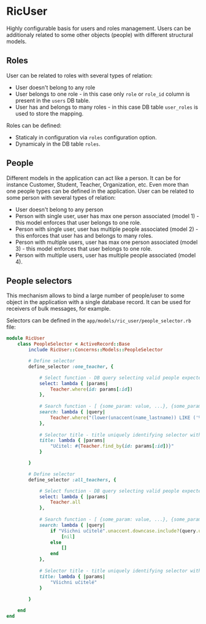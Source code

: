 # RicUser

Highly configurable basis for users and roles management. Users can be additionaly related to some other objects (people) with different structural models.

## Roles

User can be related to roles with several types of relation:

- User doesn't belong to any role
- User belongs to one role - in this case only `role` or `role_id` column is present in the `users` DB table.
- User has and belongs to many roles - in this case DB table `user_roles` is used to store the mapping.

Roles can be defined:

- Staticaly in configuration via `roles` configuration option.
- Dynamicaly in the DB table `roles`.

## People

Different models in the application can act like a person. It can be for instance Customer, Student, Teacher, Organization, etc. Even more than one people types can be defined in the application. User can be related to some person with several types of relation:

- User doesn't belong to any person
- Person with single user, user has max one person associated (model 1) - this model enforces that user belongs to one role.
- Person with single user, user has multiple people associated (model 2) - this enforces that user has and belongs to many roles.
- Person with multiple users, user has max one person associated (model 3) - this model enforces that user belongs to one role.
- Person with multiple users, user has multiple people associated (model 4).

## People selectors

This mechanism allows to bind a large number of people/user to some object in the application with a single database record. It can be used for receivers of bulk messages, for example. 

Selectors can be defined in the `app/models/ric_user/people_selector.rb` file:

```ruby
module RicUser
    class PeopleSelector < ActiveRecord::Base
        include RicUser::Concerns::Models::PeopleSelector

        # Define selector
        define_selector :one_teacher, {

            # Select function - DB query selecting valid people expected to be returned
            select: lambda { |params|
                Teacher.where(id: params[:id])
            },
           
            # Search function - [ {some_param: value, ...}, {some_param: value, ...}, ... ] defining valid selector params expected to be returned
            search: lambda { |query|
                Teacher.where("(lower(unaccent(name_lastname)) LIKE ('%' || lower(unaccent(trim(:query))) || '%'))", query: query).map { |person| { id: person.id } }
            },
           
            # Selector title - title uniquely identifying selector with given params expected to be returned
            title: lambda { |params|
                "Učitel: #{Teacher.find_by(id: params[:id])}"
            }

        }

        # Define selector
        define_selector :all_teachers, {

            # Select function - DB query selecting valid people expected to be returned
            select: lambda { |params|
                Teacher.all
            },
           
            # Search function - [ {some_param: value, ...}, {some_param: value, ...}, ... ] defining valid selector params expected to be returned
            search: lambda { |query|
                if "Všichni učitelé".unaccent.downcase.include?(query.unaccent.downcase)
                    [nil]
                else
                    []
                end
            },
           
            # Selector title - title uniquely identifying selector with given params expected to be returned
            title: lambda { |params|
                "Všichni učitelé"
            }
            
        }

    end
end
```
